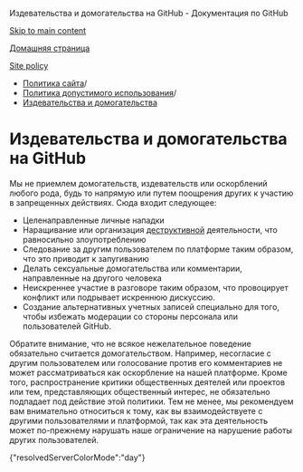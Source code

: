 Издевательства и домогательства на GitHub - Документация по GitHub

[Skip to main content](#main-content)

[Домашняя страница](/ru)

[Site policy](/ru/site-policy)

* [Политика сайта](/ru/site-policy)/
* [Политика допустимого использования](/ru/site-policy/acceptable-use-policies)/
* [Издевательства и домогательства](/ru/site-policy/acceptable-use-policies/github-bullying-and-harassment)

Издевательства и домогательства на GitHub
==========

Мы не приемлем домогательств, издевательств или оскорблений любого рода, будь то напрямую или путем поощрения других к участию в запрещенных действиях. Сюда входит следующее:

* Целенаправленные личные нападки
* Наращивание или организация [деструктивной](/ru/site-policy/acceptable-use-policies/github-disrupting-the-experience-of-other-users) деятельности, что равносильно злоупотреблению
* Следование за другим пользователем по платформе таким образом, что это приводит к запугиванию
* Делать сексуальные домогательства или комментарии, направленные на другого человека
* Неискреннее участие в разговоре таким образом, что провоцирует конфликт или подрывает искреннюю дискуссию.
* Создание альтернативных учетных записей специально для того, чтобы избежать модерации со стороны персонала или пользователей GitHub.

Обратите внимание, что не всякое нежелательное поведение обязательно считается домогательством. Например, несогласие с другим пользователем или голосование против его комментариев не может рассматриваться как оскорбление на нашей платформе. Кроме того, распространение критики общественных деятелей или проектов или тем, представляющих общественный интерес, не обязательно подпадает под действие этой политики. Тем не менее, мы рекомендуем вам внимательно относиться к тому, как вы взаимодействуете с другими пользователями и платформой, так как эта деятельность может по-прежнему нарушать наше ограничение на нарушение работы других пользователей.

{"resolvedServerColorMode":"day"}
